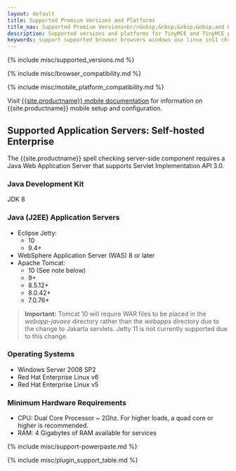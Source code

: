 ```yaml
---
layout: default
title: Supported Premium Versions and Platforms
title_nav: Supported Premium Versions<br/>&nbsp;&nbsp;&nbsp;&nbsp;and Platforms
description: Supported versions and platforms for TinyMCE and TinyMCE premium features.
keywords: support supported browser browsers windows osx linux ie11 chrome firefox safari mobile premium self-hosted selfhosted
---
```


{% include misc/supported_versions.md %}

{% include misc/browser_compatibility.md %}

{% include misc/mobile_platform_compatibility.md %}

Visit [{{site.productname}} mobile documentation]({{site.baseurl}}/mobile) for information on {{site.productname}} mobile setup and configuration.

## Supported Application Servers: Self-hosted Enterprise

The {{site.productname}} spell checking server-side component requires a Java Web Application Server that supports Servlet Implementation API 3.0.

### Java Development Kit

JDK 8

### Java (J2EE) Application Servers

* Eclipse Jetty:
    - 10
    - 9.4+
* WebSphere Application Server (WAS) 8 or later
* Apache Tomcat:
    - 10 (See note below)
    - 9+
    - 8.5.12+
    - 8.0.42+
    - 7.0.76+

> **Important:** Tomcat 10 will require WAR files to be placed in the *webapp-javaee* directory rather than the *webapps* directory due to the change to Jakarta servlets. Jetty 11 is not currently supported due to this change.

### Operating Systems

* Windows Server 2008 SP2
* Red Hat Enterprise Linux v6
* Red Hat Enterprise Linux v5

### Minimum Hardware Requirements

* CPU:  Dual Core Processor ~ 2Ghz. For higher loads, a quad core or higher is recommended.
* RAM: 4 Gigabytes of RAM available for services

<a class="anchor" id="premiumpluginsupport"></a>
{% include misc/support-powerpaste.md %}

{% include misc/plugin_support_table.md %}
